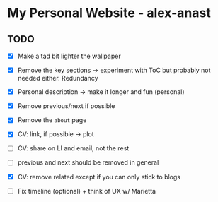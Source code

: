 # My Personal Website - alex-anast

## TODO

- [X] Make a tad bit lighter the wallpaper
- [X] Remove the key sections -> experiment with ToC but probably not needed either. Redundancy
- [X] Personal description -> make it longer and fun (personal)
- [X] Remove previous/next if possible
- [X] Remove the `about` page
- [X] CV: link, if possible -> plot
- [ ] CV: share on LI and email, not the rest
- [ ] previous and next should be removed in general
- [X] CV: remove related except if you can only stick to blogs
- [ ] Fix timeline (optional) + think of UX w/ Marietta

